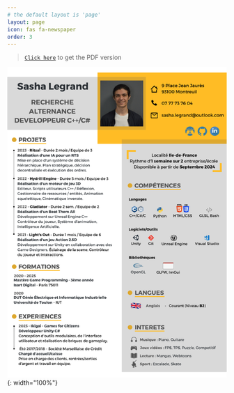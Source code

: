 ```yaml
---
# the default layout is 'page'
layout: page
icon: fas fa-newspaper
order: 3
---
```


> [`Click here`](/assets/public/SashaLegrand_CV.pdf) to get the PDF version

![CV View](/assets/public/SashaLegrand_CV.png){: width="100%"}